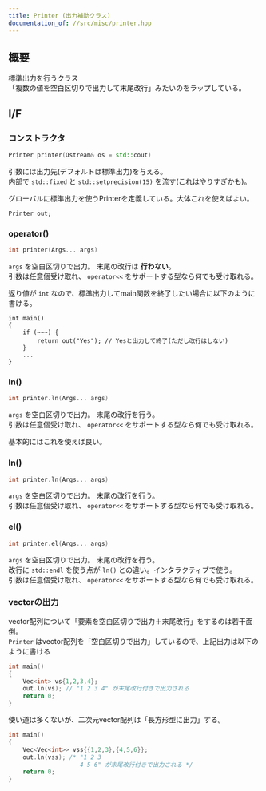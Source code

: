 ```yaml
---
title: Printer (出力補助クラス)
documentation_of: //src/misc/printer.hpp
---
```


## 概要

標準出力を行うクラス  
「複数の値を空白区切りで出力して末尾改行」みたいのをラップしている。

## I/F

### コンストラクタ

```cpp
Printer printer(Ostream& os = std::cout)
```

引数には出力先(デフォルトは標準出力)を与える。  
内部で `std::fixed` と `std::setprecision(15)` を流す(これはやりすぎかも)。

グローバルに標準出力を使うPrinterを定義している。大体これを使えばよい。
```
Printer out;
```

### operator()

```cpp
int printer(Args... args)
```

`args` を空白区切りで出力。 末尾の改行は **行わない**。  
引数は任意個受け取れ、 `operator<<` をサポートする型なら何でも受け取れる。  

返り値が `int` なので、標準出力してmain関数を終了したい場合に以下のように書ける。
```
int main()
{
    if (~~~) {
        return out("Yes"); // Yesと出力して終了(ただし改行はしない)
    }
    ...
}
```

### ln()

```cpp
int printer.ln(Args... args)
```

`args` を空白区切りで出力。 末尾の改行を行う。  
引数は任意個受け取れ、 `operator<<` をサポートする型なら何でも受け取れる。  

基本的にはこれを使えば良い。

### ln()

```cpp
int printer.ln(Args... args)
```

`args` を空白区切りで出力。 末尾の改行を行う。  
引数は任意個受け取れ、 `operator<<` をサポートする型なら何でも受け取れる。  

### el()

```cpp
int printer.el(Args... args)
```

`args` を空白区切りで出力。 末尾の改行を行う。  
改行に `std::endl` を使う点が `ln()` との違い。インタラクティブで使う。  
引数は任意個受け取れ、 `operator<<` をサポートする型なら何でも受け取れる。  

### vectorの出力

vector配列について「要素を空白区切りで出力＋末尾改行」をするのは若干面倒。  
`Printer` はvector配列を「空白区切りで出力」しているので、上記出力は以下のように書ける

```cpp
int main()
{
    Vec<int> vs{1,2,3,4};
    out.ln(vs); // "1 2 3 4" が末尾改行付きで出力される
    return 0;
}
```

使い道は多くないが、二次元vector配列は「長方形型に出力」する。

```cpp
int main()
{
    Vec<Vec<int>> vss{{1,2,3},{4,5,6}};
    out.ln(vss); /* "1 2 3
                    4 5 6" が末尾改行付きで出力される */
    return 0;
}
```

